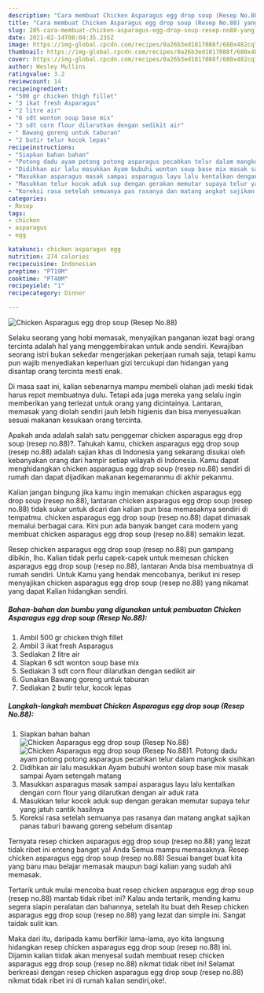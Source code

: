 ```yaml
---
description: "Cara membuat Chicken Asparagus egg drop soup (Resep No.88) yang lezat Untuk Jualan"
title: "Cara membuat Chicken Asparagus egg drop soup (Resep No.88) yang lezat Untuk Jualan"
slug: 205-cara-membuat-chicken-asparagus-egg-drop-soup-resep-no88-yang-lezat-untuk-jualan
date: 2021-02-14T08:04:35.235Z
image: https://img-global.cpcdn.com/recipes/0a26b3ed1817088f/680x482cq70/chicken-asparagus-egg-drop-soup-resep-no88-foto-resep-utama.jpg
thumbnail: https://img-global.cpcdn.com/recipes/0a26b3ed1817088f/680x482cq70/chicken-asparagus-egg-drop-soup-resep-no88-foto-resep-utama.jpg
cover: https://img-global.cpcdn.com/recipes/0a26b3ed1817088f/680x482cq70/chicken-asparagus-egg-drop-soup-resep-no88-foto-resep-utama.jpg
author: Wesley Mullins
ratingvalue: 3.2
reviewcount: 14
recipeingredient:
- "500 gr chicken thigh fillet"
- "3 ikat fresh Asparagus"
- "2 litre air"
- "6 sdt wonton soup base mix"
- "3 sdt corn flour dilarutkan dengan sedikit air"
- " Bawang goreng untuk taburan"
- "2 butir telur kocok lepas"
recipeinstructions:
- "Siapkan bahan bahan"
- "Potong dadu ayam potong potong asparagus pecahkan telur dalam mangkok sisihkan"
- "Didihkan air lalu masukkan Ayam bubuhi wonton soup base mix masak sampai Ayam setengah matang"
- "Masukkan asparagus masak sampai asparagus layu lalu kentalkan dengan corn flour yang dilarutkan dengan air aduk rata"
- "Masukkan telur kocok aduk sup dengan gerakan memutar supaya telur yang jatuh cantik hasilnya"
- "Koreksi rasa setelah semuanya pas rasanya dan matang angkat sajikan panas taburi bawang goreng sebelum disantap"
categories:
- Resep
tags:
- chicken
- asparagus
- egg

katakunci: chicken asparagus egg 
nutrition: 274 calories
recipecuisine: Indonesian
preptime: "PT19M"
cooktime: "PT40M"
recipeyield: "1"
recipecategory: Dinner

---
```



![Chicken Asparagus egg drop soup (Resep No.88)](https://img-global.cpcdn.com/recipes/0a26b3ed1817088f/680x482cq70/chicken-asparagus-egg-drop-soup-resep-no88-foto-resep-utama.jpg)

Selaku seorang yang hobi memasak, menyajikan panganan lezat bagi orang tercinta adalah hal yang menggembirakan untuk anda sendiri. Kewajiban seorang istri bukan sekedar mengerjakan pekerjaan rumah saja, tetapi kamu pun wajib menyediakan keperluan gizi tercukupi dan hidangan yang disantap orang tercinta mesti enak.

Di masa  saat ini, kalian sebenarnya mampu membeli olahan jadi meski tidak harus repot membuatnya dulu. Tetapi ada juga mereka yang selalu ingin memberikan yang terlezat untuk orang yang dicintainya. Lantaran, memasak yang diolah sendiri jauh lebih higienis dan bisa menyesuaikan sesuai makanan kesukaan orang tercinta. 



Apakah anda adalah salah satu penggemar chicken asparagus egg drop soup (resep no.88)?. Tahukah kamu, chicken asparagus egg drop soup (resep no.88) adalah sajian khas di Indonesia yang sekarang disukai oleh kebanyakan orang dari hampir setiap wilayah di Indonesia. Kamu dapat menghidangkan chicken asparagus egg drop soup (resep no.88) sendiri di rumah dan dapat dijadikan makanan kegemaranmu di akhir pekanmu.

Kalian jangan bingung jika kamu ingin memakan chicken asparagus egg drop soup (resep no.88), lantaran chicken asparagus egg drop soup (resep no.88) tidak sukar untuk dicari dan kalian pun bisa memasaknya sendiri di tempatmu. chicken asparagus egg drop soup (resep no.88) dapat dimasak memalui berbagai cara. Kini pun ada banyak banget cara modern yang membuat chicken asparagus egg drop soup (resep no.88) semakin lezat.

Resep chicken asparagus egg drop soup (resep no.88) pun gampang dibikin, lho. Kalian tidak perlu capek-capek untuk memesan chicken asparagus egg drop soup (resep no.88), lantaran Anda bisa membuatnya di rumah sendiri. Untuk Kamu yang hendak mencobanya, berikut ini resep menyajikan chicken asparagus egg drop soup (resep no.88) yang nikamat yang dapat Kalian hidangkan sendiri.

<!--inarticleads1-->

##### Bahan-bahan dan bumbu yang digunakan untuk pembuatan Chicken Asparagus egg drop soup (Resep No.88):

1. Ambil 500 gr chicken thigh fillet
1. Ambil 3 ikat fresh Asparagus
1. Sediakan 2 litre air
1. Siapkan 6 sdt wonton soup base mix
1. Sediakan 3 sdt corn flour dilarutkan dengan sedikit air
1. Gunakan  Bawang goreng untuk taburan
1. Sediakan 2 butir telur, kocok lepas




<!--inarticleads2-->

##### Langkah-langkah membuat Chicken Asparagus egg drop soup (Resep No.88):

1. Siapkan bahan bahan
<img src="https://img-global.cpcdn.com/steps/0825026c0ccf2ea3/160x128cq70/chicken-asparagus-egg-drop-soup-resep-no88-langkah-memasak-1-foto.jpg" alt="Chicken Asparagus egg drop soup (Resep No.88)"><img src="https://img-global.cpcdn.com/steps/38d783deed17ae38/160x128cq70/chicken-asparagus-egg-drop-soup-resep-no88-langkah-memasak-1-foto.jpg" alt="Chicken Asparagus egg drop soup (Resep No.88)">1. Potong dadu ayam potong potong asparagus pecahkan telur dalam mangkok sisihkan
1. Didihkan air lalu masukkan Ayam bubuhi wonton soup base mix masak sampai Ayam setengah matang
1. Masukkan asparagus masak sampai asparagus layu lalu kentalkan dengan corn flour yang dilarutkan dengan air aduk rata
1. Masukkan telur kocok aduk sup dengan gerakan memutar supaya telur yang jatuh cantik hasilnya
1. Koreksi rasa setelah semuanya pas rasanya dan matang angkat sajikan panas taburi bawang goreng sebelum disantap




Ternyata resep chicken asparagus egg drop soup (resep no.88) yang lezat tidak ribet ini enteng banget ya! Anda Semua mampu memasaknya. Resep chicken asparagus egg drop soup (resep no.88) Sesuai banget buat kita yang baru mau belajar memasak maupun bagi kalian yang sudah ahli memasak.

Tertarik untuk mulai mencoba buat resep chicken asparagus egg drop soup (resep no.88) mantab tidak ribet ini? Kalau anda tertarik, mending kamu segera siapin peralatan dan bahannya, setelah itu buat deh Resep chicken asparagus egg drop soup (resep no.88) yang lezat dan simple ini. Sangat taidak sulit kan. 

Maka dari itu, daripada kamu berfikir lama-lama, ayo kita langsung hidangkan resep chicken asparagus egg drop soup (resep no.88) ini. Dijamin kalian tiidak akan menyesal sudah membuat resep chicken asparagus egg drop soup (resep no.88) nikmat tidak ribet ini! Selamat berkreasi dengan resep chicken asparagus egg drop soup (resep no.88) nikmat tidak ribet ini di rumah kalian sendiri,oke!.

